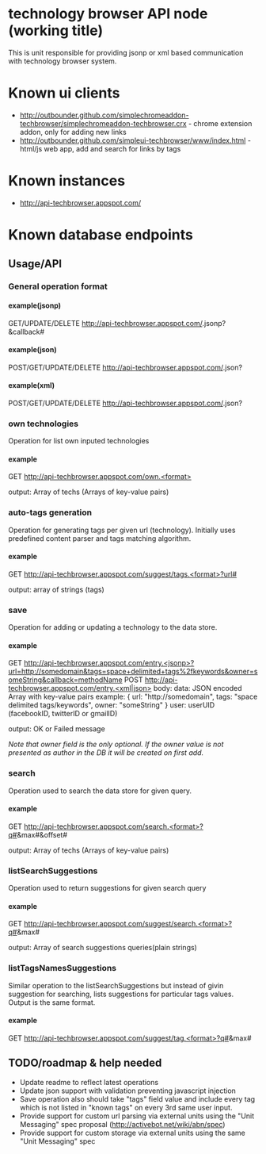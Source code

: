 # technology browser API node (working title) #
This is unit responsible for providing jsonp or xml based communication with technology browser system.

# Known ui clients #
* http://outbounder.github.com/simplechromeaddon-techbrowser/simplechromeaddon-techbrowser.crx - chrome extension addon, only for adding new links
* http://outbounder.github.com/simpleui-techbrowser/www/index.html - html/js web app, add and search for links by tags

# Known instances #
* http://api-techbrowser.appspot.com/

# Known database endpoints #

## Usage/API ##

### General operation format ####
#### example(jsonp) ####
 GET/UPDATE/DELETE http://api-techbrowser.appspot.com/<restURI>.jsonp?<arguments>&callback#<callback>
#### example(json) ####
  POST/GET/UPDATE/DELETE http://api-techbrowser.appspot.com/<restURI>.json?<arguments>
#### example(xml) ####
  POST/GET/UPDATE/DELETE http://api-techbrowser.appspot.com/<restURI>.json?<arguments>
  
  
### own technologies ###
Operation for list own inputed technologies
#### example ####
  GET http://api-techbrowser.appspot.com/own.<format>

  output: Array of techs (Arrays of key-value pairs)


### auto-tags generation ###
Operation for generating tags per given url (technology). Initially uses predefined content parser and tags matching algorithm.
#### example ####
  GET http://api-techbrowser.appspot.com/suggest/tags.<format>?url#<url>

  output: array of strings (tags)


### save ###
Operation for adding or updating a technology to the data store.
#### example ####
  GET http://api-techbrowser.appspot.com/entry.<jsonp>?url=http://somedomain&tags=space+delimited+tags%2fkeywords&owner=someString&callback=methodName
  POST http://api-techbrowser.appspot.com/entry.<xml|json>
  body: 
    data: JSON encoded Array with key-value pairs
      example:
      {
         url: "http://somedomain",
         tags: "space delimited tags/keywords",
		 owner: "someString"
      }
    user: userUID (facebookID, twitterID or gmailID)

  output: OK or Failed message  

*Note that owner field is the only optional. If the owner value is not presented as author in the DB it will be created on first add.*


### search ###
Operation used to search the data store for given query.
#### example ####
  GET http://api-techbrowser.appspot.com/search.<format>?q#<query>&max#<number>&offset#<number>

  output: Array of techs (Arrays of key-value pairs)
  

### listSearchSuggestions ###
Operation used to return suggestions for given search query
#### example ###
  GET http://api-techbrowser.appspot.com/suggest/search.<format>?q#<query>&max#<number>

  output: Array of search suggestions queries(plain strings)


### listTagsNamesSuggestions ###
Similar operation to the listSearchSuggestions but instead of givin suggestion for searching, lists suggestions for particular tags values. Output is the same format.
#### example ####
  GET http://api-techbrowser.appspot.com/suggest/tag.<format>?q#<query>&max#<number>


## TODO/roadmap & help needed ##
* Update readme to reflect latest operations
* Update json support with validation preventing javascript injection
* Save operation also should take "tags" field value and include every tag which is not listed in "known tags" on every 3rd same user input.
* Provide support for custom url parsing via external units using the "Unit Messaging" spec proposal (http://activebot.net/wiki/abn/spec)
* Provide support for custom storage via external units using the same "Unit Messaging" spec
